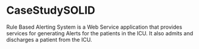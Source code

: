 # CaseStudySOLID
 Rule Based Alerting System is a Web Service application that provides services for generating Alerts for the patients in the ICU. It also admits and discharges a patient from the ICU.
